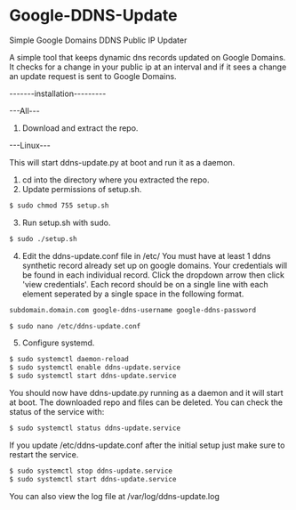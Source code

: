 # Google-DDNS-Update
Simple Google Domains DDNS Public IP Updater

A simple tool that keeps dynamic dns records updated
on Google Domains. It checks for a change in your public ip at an
interval and if it sees a change an update request is sent
to Google Domains.

-------installation---------

---All---
1. Download and extract the repo.

---Linux---
  
This will start ddns-update.py at boot and run it as a daemon.

1. cd into the directory where you extracted the repo.
2. Update permissions of setup.sh.
```bash
$ sudo chmod 755 setup.sh
```
3. Run setup.sh with sudo.
```bash
$ sudo ./setup.sh
```
4. Edit the ddns-update.conf file in /etc/ 
  You must have at least 1 ddns synthetic record already set up on google domains. 
  Your credentials will be found in each individual record. Click the dropdown arrow then click 'view credentials'.
  Each record should be on a single line with each element seperated by a single space in the following format.
```bash
subdomain.domain.com google-ddns-username google-ddns-password
```  
```bash
$ sudo nano /etc/ddns-update.conf
```
5. Configure systemd.
```bash
$ sudo systemctl daemon-reload
$ sudo systemctl enable ddns-update.service
$ sudo systemctl start ddns-update.service
```

You should now have ddns-update.py running as a daemon and it will start at boot. 
The downloaded repo and files can be deleted.
You can check the status of the service with:
```bash
$ sudo systemctl status ddns-update.service
```

If you update /etc/ddns-update.conf after the initial setup just make sure to restart the service.
```bash
$ sudo systemctl stop ddns-update.service
$ sudo systemctl start ddns-update.service
```

You can also view the log file at /var/log/ddns-update.log

